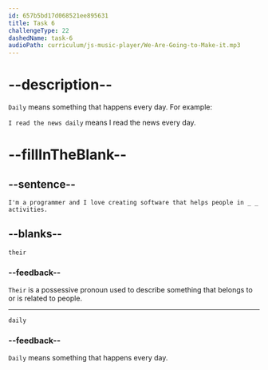 ```yaml
---
id: 657b5bd17d068521ee895631
title: Task 6
challengeType: 22
dashedName: task-6
audioPath: curriculum/js-music-player/We-Are-Going-to-Make-it.mp3
---
```

<!--
AUDIO REFERENCE:

Alice: I'm a programmer and I love creating software that helps people in _ daily activities.

-->

# --description--

`Daily` means something that happens every day. For example:

`I read the news daily` means I read the news every day.

# --fillInTheBlank--

## --sentence--

`I'm a programmer and I love creating software that helps people in _ _ activities.`

## --blanks--

`their`

### --feedback--

`Their` is a possessive pronoun used to describe something that belongs to or is related to people.

---

`daily`

### --feedback--

`Daily` means something that happens every day.
